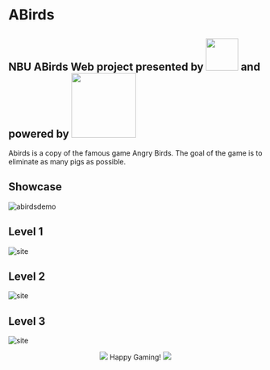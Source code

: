 # ABirds
NBU ABirds Web project presented by <img src="https://p5js.org/assets/img/p5js.svg" width="64"> and powered by <img src="http://brm.io/matter-js/img/matter-js.svg" width="128">
---
Abirds is a copy of the famous game Angry Birds. The goal of the game is to eliminate as many pigs as possible.
## Showcase
![abirdsdemo](https://user-images.githubusercontent.com/15209098/41192877-bcdd7afa-6c0d-11e8-8929-3d60b955f7fa.gif)

## Level 1
![site](https://user-images.githubusercontent.com/15209098/41192931-75e57188-6c0e-11e8-9c71-7b2898f4180c.png)

## Level 2
![site](https://user-images.githubusercontent.com/15209098/41192939-978e79ec-6c0e-11e8-988b-a2fb70508ef2.png)

## Level 3
![site](https://user-images.githubusercontent.com/15209098/41192952-c7bc2722-6c0e-11e8-836e-c2c8edbe6124.png)

<p align="center"> <img src="https://user-images.githubusercontent.com/15209098/41192988-4dbb67a2-6c0f-11e8-9d68-5aca001fe87a.png"> Happy Gaming! <img src="https://user-images.githubusercontent.com/15209098/41192992-58c50b62-6c0f-11e8-82e9-dc8b11e5810f.png">
</p>
